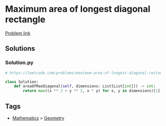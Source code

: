 # Maximum area of longest diagonal rectangle

[Problem link](https://leetcode.com/problems/maximum-area-of-longest-diagonal-rectangle/)

## Solutions


### Solution.py
```py
# https://leetcode.com/problems/maximum-area-of-longest-diagonal-rectangle/

class Solution:
    def areaOfMaxDiagonal(self, dimensions: List[List[int]]) -> int:
        return max((x ** 2 + y ** 2, x * y) for x, y in dimensions)[1]
```
## Tags

* [Mathematics](/README.md#Mathematics) > [Geometry](/README.md#Mathematics-Geometry)
